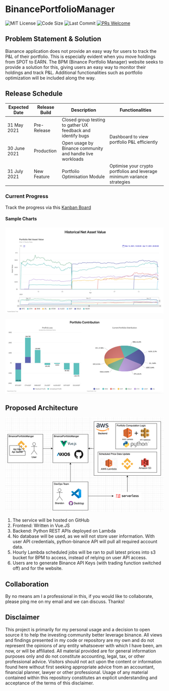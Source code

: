 # BinancePortfolioManager

![MIT License](https://img.shields.io/github/license/brandontjd/BinancePortfolioManager) ![Code Size](https://img.shields.io/github/languages/code-size/brandontjd/BinancePortfolioManager) ![Last Commit](https://img.shields.io/github/last-commit/brandontjd/BinancePortfolioManager) [![PRs Welcome](https://img.shields.io/badge/PRs-welcome-brightgreen.svg?style=flat-square)](http://makeapullrequest.com)

## Problem Statement & Solution

Bianance application does not provide an easy way for users to track the P&L of their portfolio. This is especially evident when you move holdings from SPOT to EARN. The BPM (Binance Portfolio Manager) website seeks to provide a solution for this, giving users an easy way to monitor their holdings and track P&L. Additional functionalities such as portfolio optimization will be included along the way.

## Release Schedule

<table>
    <thead>
        <tr>
            <th>Expected Date</th>
            <th>Release Build</th>
            <th>Description</th>
          <th>Functionalities</th>
        </tr>
    </thead>
    <tbody>
        <tr>
            <td>31 May 2021</td>
            <td>Pre-Release</td>
            <td>Closed group testing to gather UX feedback and identify bugs</td>
            <td rowspan="2">Dashboard to view portfolio P&L efficiently</td>
        </tr>
        <tr>
            <td>30 June 2021</td>
            <td>Production</td>
            <td>Open usage by Binance community and handle live workloads</td>
        </tr>
        <tr>
            <td>31 July 2021</td>
            <td>New Feature</td>
            <td>Portfolio Optimisation Module</td>
            <td>Optimise your crypto portfolios and leverage minimum variance strategies</td>
        </tr>
    </tbody>
</table>

### Current Progress

Track the progress via this [Kanban Board](https://github.com/brandontjd/BinancePortfolioManager/projects/1)

#### Sample Charts

![alt text](./images/preview_1.png)

![alt text](./images/preview_2.png)

## Proposed Architecture
![alt text](./images/architecture.png)

<ol>
  <li>The service will be hosted on GitHub</li>
  <li>Frontend: Written in Vue.JS</li>
  <li>Backend: Python REST APIs deployed on Lambda</li>
  <li>No database will be used, as we will not store user information. With user API credentials, python-binance API will pull all required account data.</li>
  <li>Hourly Lambda scheduled jobs will be ran to pull latest prices into s3 bucket for BPM to access, instead of relying on user API access.</li>
  <li>Users are to generate Binance API Keys (with trading function switched off) and for the website. </li>
</ol>

## Collaboration
By no means am I a professional in this, if you would like to collaborate, please ping me on my email and we can discuss. Thanks! 

## Disclaimer
This project is primarily for my personal usage and a decision to open source it to help the investing community better leverage binance. All views and findings presented in my code or repository are my own and do not represent the opinions of any entity whatsoever with which I have been, am now, or will be affiliated. All material provided are for general information purposes only and do not constitute accounting, legal, tax, or other professional advice. Visitors should not act upon the content or information found here without first seeking appropriate advice from an accountant, financial planner, lawyer or other professional. Usage of any material contained within this repository constitutes an explicit understanding and acceptance of the terms of this disclaimer.
